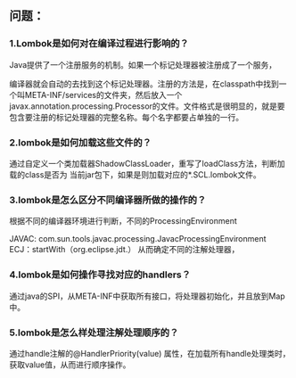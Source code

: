 
## 问题：
### 1.Lombok是如何对在编译过程进行影响的？

Java提供了一个注册服务的机制。如果一个标记处理器被注册成了一个服务，

编译器就会自动的去找到这个标记处理器。注册的方法是，在classpath中找到一个叫META-INF/services的文件夹，然后放入一个javax.annotation.processing.Processor的文件。文件格式是很明显的，就是要包含要注册的标记处理器的完整名称。每个名字都要占单独的一行。

### 2.lombok是如何加载这些文件的？

通过自定义一个类加载器ShadowClassLoader，重写了loadClass方法，判断加载的class是否为
当前jar包下，如果是则加载对应的*.SCL.lombok文件。

### 3.lombok是怎么区分不同编译器所做的操作的？

根据不同的编译器环境进行判断，不同的ProcessingEnvironment

JAVAC: com.sun.tools.javac.processing.JavacProcessingEnvironment
ECJ：startWith（org.eclipse.jdt.）
从而确定不同的注解处理器，

### 4.lombok是如何操作寻找对应的handlers？

通过java的SPI，从META-INF中获取所有接口，将处理器初始化，并且放到Map中。

### 5.lombok是怎么样处理注解处理顺序的？

通过handle注解的@HandlerPriority(value) 属性，在加载所有handle处理类时，
获取value值，从而进行顺序操作。

